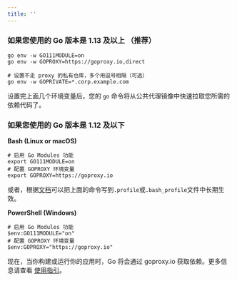 ```yaml
---
title: ''
---
```


### 如果您使用的 Go 版本是 1.13 及以上 （推荐）

```shell
go env -w GO111MODULE=on
go env -w GOPROXY=https://goproxy.io,direct

# 设置不走 proxy 的私有仓库，多个用逗号相隔（可选）
go env -w GOPRIVATE=*.corp.example.com
```

设置完上面几个环境变量后，您的 `go` 命令将从公共代理镜像中快速拉取您所需的依赖代码了。

### 如果您使用的 Go 版本是 1.12 及以下

**Bash (Linux or macOS)**

```shell
# 启用 Go Modules 功能
export GO111MODULE=on
# 配置 GOPROXY 环境变量
export GOPROXY=https://goproxy.io
```

或者，根据[文档](docs/getting-started.html)可以把上面的命令写到`.profile`或`.bash_profile`文件中长期生效。


**PowerShell (Windows)**

```shell
# 启用 Go Modules 功能
$env:GO111MODULE="on"
# 配置 GOPROXY 环境变量
$env:GOPROXY="https://goproxy.io"
```

现在，当你构建或运行你的应用时，Go 将会通过 goproxy.io 获取依赖。更多信息请查看 [使用指引](docs/getting-started.html)。
